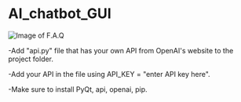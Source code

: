 # AI_chatbot_GUI

![Image of F.A.Q](https://i.imgur.com/auWJ2f8.png/)

-Add "api.py" file that has your own API from OpenAI's website to the project folder.

-Add your API in the file using API_KEY = "enter API key here".

-Make sure to install PyQt, api, openai, pip.